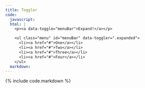 ```yaml
---
title: Toggler
code:
  javascript:
  html: |
    <p><a data-toggle="menuBar">Expand!</a></p>

    <ul class="menu" id="menuBar" data-toggler=".expanded">
      <li><a href="#">One</a></li>
      <li><a href="#">Two</a></li>
      <li><a href="#">Three</a></li>
      <li><a href="#">Four</a></li>
    </ul>
  markdown:
---
```

{% include code.markdown %}
